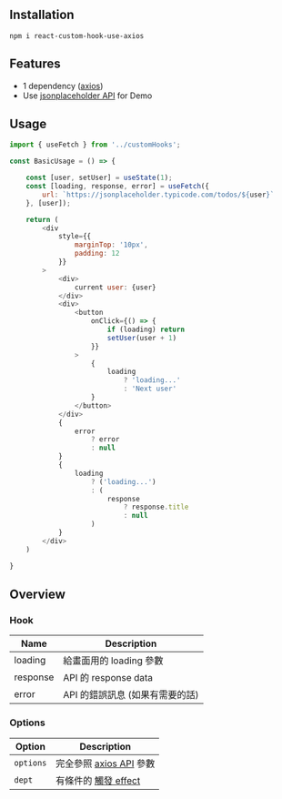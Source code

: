 ## Installation
```
npm i react-custom-hook-use-axios
```

## Features
- 1 dependency ([axios](https://github.com/axios/axios))
- Use [jsonplaceholder API](https://jsonplaceholder.typicode.com/todos) for Demo

## Usage
```js
import { useFetch } from '../customHooks';

const BasicUsage = () => {

    const [user, setUser] = useState(1);
    const [loading, response, error] = useFetch({
        url: `https://jsonplaceholder.typicode.com/todos/${user}`
    }, [user]);

    return (
        <div
            style={{
                marginTop: '10px',
                padding: 12
            }}
        >
            <div>
                current user: {user}
            </div>
            <div>
                <button
                    onClick={() => {
                        if (loading) return
                        setUser(user + 1)
                    }}
                >
                    {
                        loading
                            ? 'loading...'
                            : 'Next user'
                    }
                </button>
            </div>
            {
                error
                    ? error
                    : null
            }
            {
                loading
                    ? ('loading...')
                    : (
                        response
                            ? response.title
                            : null
                    )
            }
        </div>
    )

}
```

## Overview
### Hook
|Name|Description|
| -- | -- |
|loading|給畫面用的 loading 參數|
|response|API 的 response data|
|error|API 的錯誤訊息 (如果有需要的話)|

### Options
|Option|Description|
| -- | -- |
|`options`|完全參照 [axios API](https://github.com/axios/axios#axios-api) 參數|
|`dept`|有條件的 [觸發 effect](https://zh-hant.reactjs.org/docs/hooks-reference.html#conditionally-firing-an-effect)|

